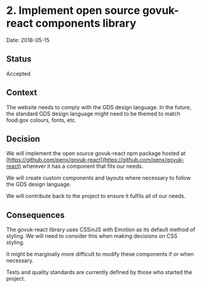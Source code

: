 # 2. Implement open source govuk-react components library

Date: 2018-05-15

## Status

Accepted

## Context

The website needs to comply with the GDS design language. In the future, the standard GDS design language might need to be themed to match food.gov colours, fonts, etc.

## Decision

We will implement the open source govuk-react npm package hosted at [https://github.com/penx/govuk-react](https://github.com/penx/govuk-react) wherever it has a component that fits our needs.

We will create custom components and layouts where necessary to follow the GDS design language.

We will contribute back to the project to ensure it fulfils all of our needs.

## Consequences

The govuk-react library uses CSSinJS with Emotion as its default method of styling. We will need to consider this when making decisions on CSS styling.

It might be marginally more difficult to modify these components if or when necessary.

Tests and quality standards are currently defined by those who started the project.
